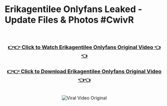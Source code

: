 # Erikagentilee Onlyfans Leaked - Update Files & Photos #CwivR


<br>
<div align="center">
<h3><a href="https://links2leaks.com/erikagentilee" rel="nofollow">👉👉 Click to Watch Erikagentilee Onlyfans Original Video 👈👈</a></h3>
<h3><a href="https://links2leaks.com/erikagentilee" rel="nofollow">👉👉 Click to Download Erikagentilee Onlyfans Original Video 👈👈</a></h3>
<br>
<a href="https://links2leaks.com/erikagentilee" rel="nofollow"><img src="https://i.ibb.co/Gkj2r4b/banner.png" alt="Viral Video Original" style="max-width: 100%; display: inline-block;" data-target="animated-image.originalImage"></a>
</div>
